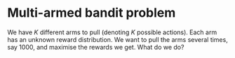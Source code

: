 # Multi-armed bandit problem

We have $K$ different arms to pull (denoting $K$ possible actions). Each arm has an unknown reward distribution. We want to pull the arms several times, say 1000, and maximise the rewards we get. What do we do?
